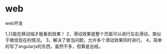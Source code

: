 # web
web开发

1,只能在移动端才能看到效果！
2，滑动效果是整个页面可以进行左右滑动，类似于微信现在的情况。
3，解决了冒泡问题，允许多个滑动效果同时进行。
4，简单的写了angularjs的东西，虽然不多，但算是总结。